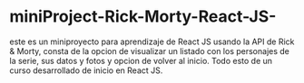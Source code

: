 # miniProject-Rick-Morty-React-JS-
este es un miniproyecto para aprendizaje de React JS usando la API de Rick &amp; Morty, consta de la opcion de visualizar un listado con los personajes de la serie, sus datos y fotos y opcion de volver al inicio. Todo esto de un curso desarrollado de inicio en React JS.
